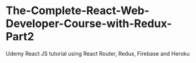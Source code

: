 # The-Complete-React-Web-Developer-Course-with-Redux-Part2
Udemy React JS tutorial using React Router, Redux, Firebase and Heroku
